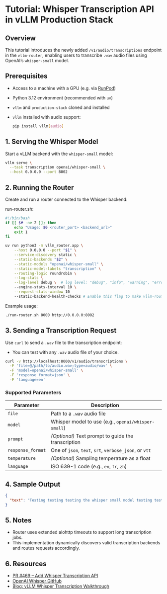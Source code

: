 # Tutorial: Whisper Transcription API in vLLM Production Stack

## Overview

This tutorial introduces the newly added `/v1/audio/transcriptions` endpoint in the `vllm-router`, enabling users to transcribe `.wav` audio files using OpenAI’s `whisper-small` model.

## Prerequisites

* Access to a machine with a GPU (e.g. via [RunPod](https://runpod.io/))
* Python 3.12 environment (recommended with `uv`)
* `vllm` and `production-stack` cloned and installed
* `vllm` installed with audio support:

  ```bash
  pip install vllm[audio]
  ```

## 1. Serving the Whisper Model

Start a vLLM backend with the `whisper-small` model:

```bash
vllm serve \
  --task transcription openai/whisper-small \
  --host 0.0.0.0 --port 8002
```

## 2. Running the Router

Create and run a router connected to the Whisper backend:

run-router.sh:

```bash
#!/bin/bash
if [[ $# -ne 2 ]]; then
    echo "Usage: $0 <router_port> <backend_url>"
    exit 1
fi

uv run python3 -m vllm_router.app \
    --host 0.0.0.0 --port "$1" \
    --service-discovery static \
    --static-backends "$2" \
    --static-models "openai/whisper-small" \
    --static-model-labels "transcription" \
    --routing-logic roundrobin \
    --log-stats \
    --log-level debug \  # log level: "debug", "info", "warning", "error", "critical"
    --engine-stats-interval 10 \
    --request-stats-window 10
    --static-backend-health-checks # Enable this flag to make vllm-router check periodically if the models work by sending dummy requests to their endpoints.
```

Example usage:

```bash
./run-router.sh 8000 http://0.0.0.0:8002
```

## 3. Sending a Transcription Request

Use `curl` to send a `.wav` file to the transcription endpoint:

* You can test with any `.wav` audio file of your choice.

```bash
curl -v http://localhost:8000/v1/audio/transcriptions \
  -F 'file=@/path/to/audio.wav;type=audio/wav' \
  -F 'model=openai/whisper-small' \
  -F 'response_format=json' \
  -F 'language=en'
```

### Supported Parameters

| Parameter         | Description                                            |
| ----------------- | ------------------------------------------------------ |
| `file`            | Path to a `.wav` audio file                            |
| `model`           | Whisper model to use (e.g., `openai/whisper-small`)    |
| `prompt`          | *(Optional)* Text prompt to guide the transcription    |
| `response_format` | One of `json`, `text`, `srt`, `verbose_json`, or `vtt` |
| `temperature`     | *(Optional)* Sampling temperature as a float           |
| `language`        | ISO 639-1 code (e.g., `en`, `fr`, `zh`)                |

## 4. Sample Output

```json
{
  "text": "Testing testing testing the whisper small model testing testing testing the audio transcription function testing testing testing the whisper small model"
}
```

## 5. Notes

* Router uses extended aiohttp timeouts to support long transcription jobs.
* This implementation dynamically discovers valid transcription backends and routes requests accordingly.

## 6. Resources

* [PR #469 – Add Whisper Transcription API](https://github.com/vllm-project/production-stack/pull/469)
* [OpenAI Whisper GitHub](https://github.com/openai/whisper)
* [Blog: vLLM Whisper Transcription Walkthrough](https://davidgao7.github.io/posts/vllm-v1-whisper-transcription/)
